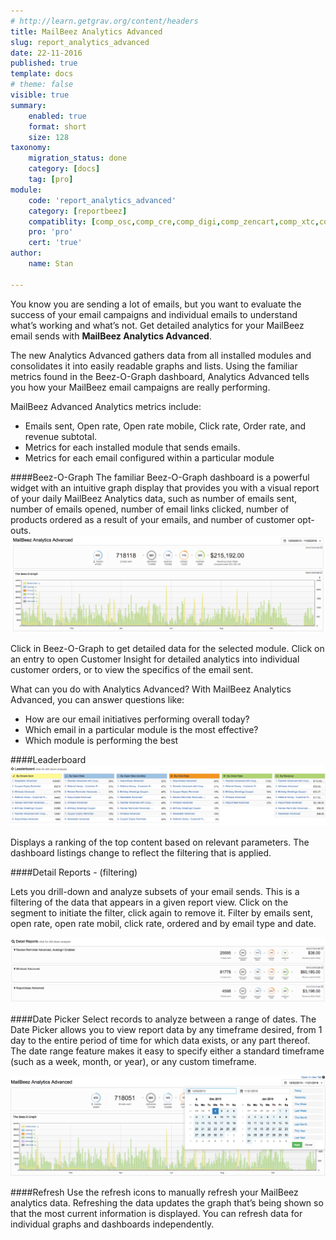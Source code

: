 ```yaml
---
# http://learn.getgrav.org/content/headers
title: MailBeez Analytics Advanced
slug: report_analytics_advanced
date: 22-11-2016
published: true
template: docs
# theme: false
visible: true
summary:
    enabled: true
    format: short
    size: 128
taxonomy:
    migration_status: done
    category: [docs]
    tag: [pro]
module:
    code: 'report_analytics_advanced'
    category: [reportbeez]
    compatiblity: [comp_osc,comp_cre,comp_digi,comp_zencart,comp_xtc,comp_gambio]
    pro: 'pro'
    cert: 'true'
author:
    name: Stan

---
```


You know you are sending a lot of emails, but you want to evaluate the success of your email campaigns and individual emails to understand what’s working and what’s not. Get detailed analytics for your MailBeez email sends with **MailBeez Analytics Advanced**.

The new Analytics Advanced gathers data from all installed modules and consolidates it into easily readable graphs and lists. Using the familiar metrics found in the Beez-O-Graph dashboard,  Analytics Advanced tells you how your MailBeez email campaigns are really performing.


MailBeez Advanced Analytics metrics include:
- Emails sent, Open rate, Open rate mobile, Click rate, Order rate, and revenue subtotal.
- Metrics for each installed module that sends emails.
- Metrics for each email configured within a particular module

####Beez-O-Graph
The familiar Beez-O-Graph dashboard is a powerful widget with an intuitive graph display that provides you with a visual report of your daily MailBeez Analytics data, such as number of emails sent, number of emails opened, number of email links clicked, number of products ordered as a result of your emails, and number of customer opt-outs. 
![image](analytics.dashboard.png?lightbox "analytics dashboard")

Click in Beez-O-Graph to get detailed data for the selected module. Click on an entry to open Customer Insight for detailed analytics into individual customer orders, or to view the specifics of the email sent.

What can you do with Analytics Advanced? With MailBeez Analytics Advanced, you can answer questions like:
- How are our email initiatives performing overall today?
- Which email in a particular module is the most effective?
- Which module is performing the best

####Leaderboard
![image](analytics.leaderboard.png?lightbox "analytics_leaderboard")

Displays a ranking of the top content based on relevant parameters. The dashboard listings change to reflect the filtering that is applied.


####Detail Reports - (filtering)

Lets you drill-down and analyze subsets of your email sends. This is a filtering of the data that appears in a given report view. Click on the segment to initiate the filter, click again to remove it. Filter by emails sent, open rate, open rate mobil, click rate, ordered and by email type and date.

![image](analytics.detail.reports.png?lightbox "analytics_detail_reports")

####Date Picker
Select records to analyze between a range of dates.
The Date Picker allows you to view report data by any timeframe desired, from 1 day to the entire period of time for which data exists, or any part thereof. The date range feature makes it easy to specify either a standard timeframe (such as a week, month, or year), or any custom timeframe. 

![image](analytics.date.picker.png?lightbox "analytics_date_picker")


####Refresh
Use the refresh icons to manually refresh your MailBeez analytics data.  Refreshing the data updates the graph that’s being shown so that the most current information is displayed.  You can refresh data for individual graphs and dashboards independently.


